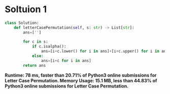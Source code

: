 # Soltuion 1

```python
class Solution:
    def letterCasePermutation(self, s: str) -> List[str]:
        ans=['']
        
        for c in s:
            if c.isalpha():
                ans=[i+c.lower() for i in ans]+[i+c.upper() for i in ans]
            else:
                ans=[i+c for i in ans]
        return ans
```
**Runtime: 78 ms, faster than 20.71% of Python3 online submissions for Letter Case Permutation.
Memory Usage: 15.1 MB, less than 44.83% of Python3 online submissions for Letter Case Permutation.**